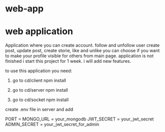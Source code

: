 # web-app
# web application

Application where you can create account. follow and unfollow user create post, update post, create storie, like and unlike you can choose if you want to make your profile visible for others from main page.
application is not finished i start this project for 1 week. i will add new features.

to use this application you need:

1. go to cd/client
   npm install

2. go to cd/server
   npm install

3. go to cd/socket
   npm install

create .env file in server and add

PORT =
MONGO_URL = your_mongodb
JWT_SECRET = your_jwt_secret
ADMIN_SECRET = your_jwt_secret_for_admin
